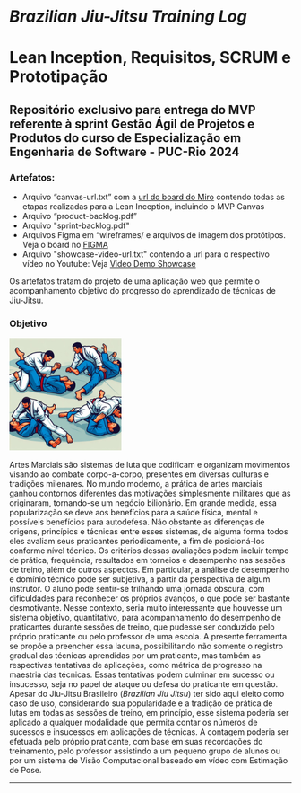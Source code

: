 # *Brazilian Jiu-Jitsu Training Log*
# Lean Inception, Requisitos, SCRUM e Prototipação

## Repositório exclusivo para entrega do MVP referente à sprint Gestão Ágil de Projetos e Produtos do curso de **Especialização em Engenharia de Software** - PUC-Rio 2024

### Artefatos:

- Arquivo “canvas-url.txt” com a [url do board do Miro](https://miro.com/app/board/uXjVKRmda-8=/?share_link_id=764196024974) contendo todas as etapas realizadas para a Lean Inception, incluindo o MVP Canvas
- Arquivo “product-backlog.pdf”
- Arquivo "sprint-backlog.pdf"
- Arquivos Figma em “wireframes/ e arquivos de imagem dos protótipos. Veja o board no [FIGMA](https://www.figma.com/file/2ZuArvrwN3wwPza3dDXaOZ/BJJ-Training-Log---MVP?type=design&node-id=0%3A1&mode=design&t=yBq0IECeRlkvUnyo-1)
- Arquivo "showcase-video-url.txt" contendo a url para o respectivo vídeo no Youtube: Veja [Video Demo Showcase](https://youtu.be/70Qsuq5dBGY)

Os artefatos tratam do projeto de uma aplicação web que permite o acompanhamento objetivo do progresso do aprendizado de técnicas de Jiu-Jitsu.

### Objetivo

<img src="./positions.jpg" alt="Brazilian Jiu-Jitsu Training Image" title="Brazilian Jiu-Jitsu Training Image" width="200"/>

Artes Marciais são sistemas de luta que codificam e organizam movimentos visando ao combate corpo-a-corpo, presentes em diversas culturas e tradições milenares.
No mundo moderno, a prática de artes marciais ganhou contornos diferentes das motivações simplesmente militares que as originaram, tornando-se um negócio bilionário. Em grande medida, essa popularização se deve aos benefícios para a saúde física, mental e  possíveis benefícios para autodefesa.
Não obstante as diferenças de origens, princípios e técnicas entre esses sistemas, de alguma forma todos eles avaliam seus praticantes periodicamente, a fim de posicioná-los conforme nível técnico. Os critérios dessas avaliações podem incluir tempo de prática, frequência, resultados em torneios e desempenho nas sessões de treino, além de outros aspectos.
Em particular, a análise de desempenho e domínio técnico pode ser subjetiva, a partir da perspectiva de algum instrutor. O aluno pode sentir-se trilhando uma jornada obscura, com dificuldades para reconhecer os próprios avanços, o que pode ser bastante desmotivante.
Nesse contexto, seria muito interessante que houvesse um sistema objetivo, quantitativo, para acompanhamento do desempenho de praticantes durante sessões de treino, que pudesse ser conduzido pelo próprio praticante ou pelo professor de uma escola.
A presente ferramenta se propõe a preencher essa lacuna, possibilitando não somente o registro gradual das técnicas aprendidas por um praticante, mas também as respectivas tentativas de aplicações, como métrica de progresso na maestria das técnicas. Essas tentativas podem culminar em sucesso ou insucesso, seja no papel de ataque ou defesa do praticante em questão.
Apesar do Jiu-Jitsu Brasileiro (*Brazilian Jiu Jitsu*) ter sido aqui eleito como caso de uso, considerando sua popularidade e a tradição de prática de lutas em todas as sessões de treino, em princípio, esse sistema poderia ser aplicado a qualquer modalidade que permita contar os números de sucessos e insucessos em aplicações de técnicas. A contagem poderia ser efetuada pelo próprio praticante, com base em suas recordações do treinamento, pelo professor assistindo a um pequeno grupo de alunos ou por um sistema de Visão Computacional baseado em vídeo com Estimação de Pose.

---
